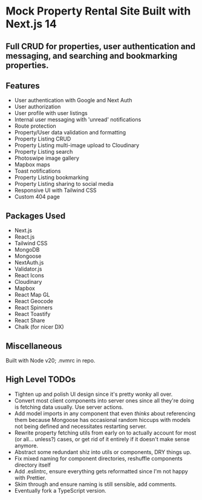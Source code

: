 # Mock Property Rental Site Built with Next.js 14
Full CRUD for properties, user authentication and messaging, and searching and bookmarking properties.
---
## Features
- User authentication with Google and Next Auth
- User authorization
- User profile with user listings
- Internal user messaging with 'unread' notifications
- Route protection
- Property/User data validation and formatting
- Property Listing CRUD
- Property Listing multi-image upload to Cloudinary
- Property Listing search
- Photoswipe image gallery
- Mapbox maps
- Toast notifications
- Property Listing bookmarking
- Property Listing sharing to social media
- Responsive UI with Tailwind CSS
- Custom 404 page

## Packages Used
- Next.js
- React.js
- Tailwind CSS
- MongoDB
- Mongoose
- NextAuth.js
- Validator.js
- React Icons
- Cloudinary
- Mapbox
- React Map GL
- React Geocode
- React Spinners
- React Toastify
- React Share
- Chalk (for nicer DX)

## Miscellaneous
Built with Node v20; .nvmrc in repo.

## High Level TODOs
- Tighten up and polish UI design since it's pretty wonky all over.
- Convert most client components into server ones since all they're doing is fetching data usually. Use server actions.
- Add model imports in any component that even *thinks* about referencing them because Mongoose has occasional random hiccups with models not being defined and necessitates restarting server.
- Rewrite property fetching utils from early on to actually account for most (or all... unless?) cases, or get rid of it entirely if it doesn't make sense anymore.
- Abstract some redundant shiz into utils or components, DRY things up.
- Fix mixed naming for component directories, reshuffle components directory itself
- Add .eslintrc, ensure everything gets reformatted since I'm not happy with Prettier.
- Skim through and ensure naming is still sensible, add comments.
- Eventually fork a TypeScript version.
